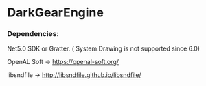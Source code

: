 # DarkGearEngine

### Dependencies:
Net5.0 SDK or Gratter. ( System.Drawing is not supported since 6.0)

OpenAL Soft -> https://openal-soft.org/

libsndfile -> http://libsndfile.github.io/libsndfile/
